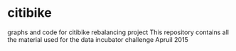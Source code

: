 # citibike
graphs and code for citibike rebalancing project
This repository contains all the material used for the data incubator challenge Apruil 2015
